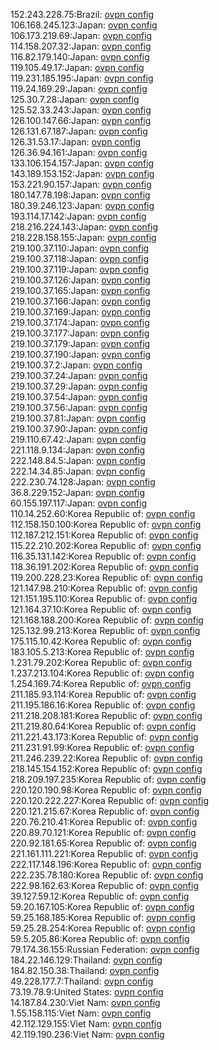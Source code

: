 152.243.228.75:Brazil: [ovpn config](vpn/152_243_228_75.ovpn)  
106.168.245.123:Japan: [ovpn config](vpn/106_168_245_123.ovpn)  
106.173.219.69:Japan: [ovpn config](vpn/106_173_219_69.ovpn)  
114.158.207.32:Japan: [ovpn config](vpn/114_158_207_32.ovpn)  
116.82.179.140:Japan: [ovpn config](vpn/116_82_179_140.ovpn)  
119.105.49.17:Japan: [ovpn config](vpn/119_105_49_17.ovpn)  
119.231.185.195:Japan: [ovpn config](vpn/119_231_185_195.ovpn)  
119.24.169.29:Japan: [ovpn config](vpn/119_24_169_29.ovpn)  
125.30.7.28:Japan: [ovpn config](vpn/125_30_7_28.ovpn)  
125.52.33.243:Japan: [ovpn config](vpn/125_52_33_243.ovpn)  
126.100.147.66:Japan: [ovpn config](vpn/126_100_147_66.ovpn)  
126.131.67.187:Japan: [ovpn config](vpn/126_131_67_187.ovpn)  
126.31.53.17:Japan: [ovpn config](vpn/126_31_53_17.ovpn)  
126.36.94.161:Japan: [ovpn config](vpn/126_36_94_161.ovpn)  
133.106.154.157:Japan: [ovpn config](vpn/133_106_154_157.ovpn)  
143.189.153.152:Japan: [ovpn config](vpn/143_189_153_152.ovpn)  
153.221.90.157:Japan: [ovpn config](vpn/153_221_90_157.ovpn)  
180.147.78.198:Japan: [ovpn config](vpn/180_147_78_198.ovpn)  
180.39.246.123:Japan: [ovpn config](vpn/180_39_246_123.ovpn)  
193.114.17.142:Japan: [ovpn config](vpn/193_114_17_142.ovpn)  
218.216.224.143:Japan: [ovpn config](vpn/218_216_224_143.ovpn)  
218.228.158.155:Japan: [ovpn config](vpn/218_228_158_155.ovpn)  
219.100.37.110:Japan: [ovpn config](vpn/219_100_37_110.ovpn)  
219.100.37.118:Japan: [ovpn config](vpn/219_100_37_118.ovpn)  
219.100.37.119:Japan: [ovpn config](vpn/219_100_37_119.ovpn)  
219.100.37.126:Japan: [ovpn config](vpn/219_100_37_126.ovpn)  
219.100.37.165:Japan: [ovpn config](vpn/219_100_37_165.ovpn)  
219.100.37.166:Japan: [ovpn config](vpn/219_100_37_166.ovpn)  
219.100.37.169:Japan: [ovpn config](vpn/219_100_37_169.ovpn)  
219.100.37.174:Japan: [ovpn config](vpn/219_100_37_174.ovpn)  
219.100.37.177:Japan: [ovpn config](vpn/219_100_37_177.ovpn)  
219.100.37.179:Japan: [ovpn config](vpn/219_100_37_179.ovpn)  
219.100.37.190:Japan: [ovpn config](vpn/219_100_37_190.ovpn)  
219.100.37.2:Japan: [ovpn config](vpn/219_100_37_2.ovpn)  
219.100.37.24:Japan: [ovpn config](vpn/219_100_37_24.ovpn)  
219.100.37.29:Japan: [ovpn config](vpn/219_100_37_29.ovpn)  
219.100.37.54:Japan: [ovpn config](vpn/219_100_37_54.ovpn)  
219.100.37.56:Japan: [ovpn config](vpn/219_100_37_56.ovpn)  
219.100.37.81:Japan: [ovpn config](vpn/219_100_37_81.ovpn)  
219.100.37.90:Japan: [ovpn config](vpn/219_100_37_90.ovpn)  
219.110.67.42:Japan: [ovpn config](vpn/219_110_67_42.ovpn)  
221.118.9.134:Japan: [ovpn config](vpn/221_118_9_134.ovpn)  
222.148.84.5:Japan: [ovpn config](vpn/222_148_84_5.ovpn)  
222.14.34.85:Japan: [ovpn config](vpn/222_14_34_85.ovpn)  
222.230.74.128:Japan: [ovpn config](vpn/222_230_74_128.ovpn)  
36.8.229.152:Japan: [ovpn config](vpn/36_8_229_152.ovpn)  
60.155.197.117:Japan: [ovpn config](vpn/60_155_197_117.ovpn)  
110.14.252.60:Korea Republic of: [ovpn config](vpn/110_14_252_60.ovpn)  
112.158.150.100:Korea Republic of: [ovpn config](vpn/112_158_150_100.ovpn)  
112.187.212.151:Korea Republic of: [ovpn config](vpn/112_187_212_151.ovpn)  
115.22.210.202:Korea Republic of: [ovpn config](vpn/115_22_210_202.ovpn)  
116.35.131.142:Korea Republic of: [ovpn config](vpn/116_35_131_142.ovpn)  
118.36.191.202:Korea Republic of: [ovpn config](vpn/118_36_191_202.ovpn)  
119.200.228.23:Korea Republic of: [ovpn config](vpn/119_200_228_23.ovpn)  
121.147.98.210:Korea Republic of: [ovpn config](vpn/121_147_98_210.ovpn)  
121.151.195.110:Korea Republic of: [ovpn config](vpn/121_151_195_110.ovpn)  
121.164.37.10:Korea Republic of: [ovpn config](vpn/121_164_37_10.ovpn)  
121.168.188.200:Korea Republic of: [ovpn config](vpn/121_168_188_200.ovpn)  
125.132.99.213:Korea Republic of: [ovpn config](vpn/125_132_99_213.ovpn)  
175.115.10.42:Korea Republic of: [ovpn config](vpn/175_115_10_42.ovpn)  
183.105.5.213:Korea Republic of: [ovpn config](vpn/183_105_5_213.ovpn)  
1.231.79.202:Korea Republic of: [ovpn config](vpn/1_231_79_202.ovpn)  
1.237.213.104:Korea Republic of: [ovpn config](vpn/1_237_213_104.ovpn)  
1.254.169.74:Korea Republic of: [ovpn config](vpn/1_254_169_74.ovpn)  
211.185.93.114:Korea Republic of: [ovpn config](vpn/211_185_93_114.ovpn)  
211.195.186.16:Korea Republic of: [ovpn config](vpn/211_195_186_16.ovpn)  
211.218.208.181:Korea Republic of: [ovpn config](vpn/211_218_208_181.ovpn)  
211.219.80.64:Korea Republic of: [ovpn config](vpn/211_219_80_64.ovpn)  
211.221.43.173:Korea Republic of: [ovpn config](vpn/211_221_43_173.ovpn)  
211.231.91.99:Korea Republic of: [ovpn config](vpn/211_231_91_99.ovpn)  
211.246.239.22:Korea Republic of: [ovpn config](vpn/211_246_239_22.ovpn)  
218.145.154.152:Korea Republic of: [ovpn config](vpn/218_145_154_152.ovpn)  
218.209.197.235:Korea Republic of: [ovpn config](vpn/218_209_197_235.ovpn)  
220.120.190.98:Korea Republic of: [ovpn config](vpn/220_120_190_98.ovpn)  
220.120.222.227:Korea Republic of: [ovpn config](vpn/220_120_222_227.ovpn)  
220.121.215.67:Korea Republic of: [ovpn config](vpn/220_121_215_67.ovpn)  
220.76.210.41:Korea Republic of: [ovpn config](vpn/220_76_210_41.ovpn)  
220.89.70.121:Korea Republic of: [ovpn config](vpn/220_89_70_121.ovpn)  
220.92.181.65:Korea Republic of: [ovpn config](vpn/220_92_181_65.ovpn)  
221.161.111.221:Korea Republic of: [ovpn config](vpn/221_161_111_221.ovpn)  
222.117.148.196:Korea Republic of: [ovpn config](vpn/222_117_148_196.ovpn)  
222.235.78.180:Korea Republic of: [ovpn config](vpn/222_235_78_180.ovpn)  
222.98.162.63:Korea Republic of: [ovpn config](vpn/222_98_162_63.ovpn)  
39.127.59.12:Korea Republic of: [ovpn config](vpn/39_127_59_12.ovpn)  
59.20.167.105:Korea Republic of: [ovpn config](vpn/59_20_167_105.ovpn)  
59.25.168.185:Korea Republic of: [ovpn config](vpn/59_25_168_185.ovpn)  
59.25.28.254:Korea Republic of: [ovpn config](vpn/59_25_28_254.ovpn)  
59.5.205.86:Korea Republic of: [ovpn config](vpn/59_5_205_86.ovpn)  
79.174.36.155:Russian Federation: [ovpn config](vpn/79_174_36_155.ovpn)  
184.22.146.129:Thailand: [ovpn config](vpn/184_22_146_129.ovpn)  
184.82.150.38:Thailand: [ovpn config](vpn/184_82_150_38.ovpn)  
49.228.177.7:Thailand: [ovpn config](vpn/49_228_177_7.ovpn)  
73.19.78.9:United States: [ovpn config](vpn/73_19_78_9.ovpn)  
14.187.84.230:Viet Nam: [ovpn config](vpn/14_187_84_230.ovpn)  
1.55.158.115:Viet Nam: [ovpn config](vpn/1_55_158_115.ovpn)  
42.112.129.155:Viet Nam: [ovpn config](vpn/42_112_129_155.ovpn)  
42.119.190.236:Viet Nam: [ovpn config](vpn/42_119_190_236.ovpn)  
